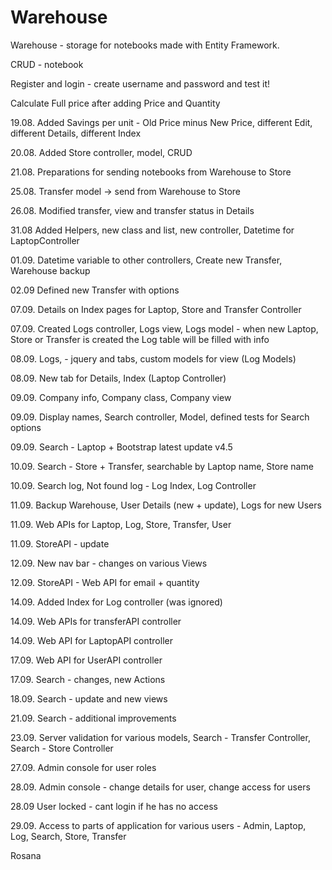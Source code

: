 # Warehouse
Warehouse - storage for notebooks made with Entity Framework.

CRUD - notebook

Register and login - create username and password and test it!

Calculate Full price after adding Price and Quantity

19.08. Added Savings per unit - Old Price minus New Price, different Edit, different Details, different Index

20.08. Added Store controller, model, CRUD

21.08. Preparations for sending notebooks from Warehouse to Store  

25.08. Transfer model -> send from Warehouse to Store

26.08. Modified transfer, view and transfer status in Details

31.08 Added Helpers, new class and list, new controller, Datetime for LaptopController

01.09. Datetime variable to other controllers, Create new Transfer, Warehouse backup

02.09 Defined new Transfer with options

07.09. Details on Index pages for Laptop, Store and Transfer Controller

07.09. Created Logs controller, Logs view, Logs model - when new Laptop, Store or Transfer is created the Log table will be filled with info

08.09. Logs, - jquery and tabs, custom models for view (Log Models)

08.09. New tab for Details, Index (Laptop Controller)

09.09. Company info, Company class, Company view

09.09. Display names, Search controller, Model, defined tests for Search options

09.09. Search - Laptop + Bootstrap latest update v4.5

10.09. Search - Store + Transfer, searchable by Laptop name, Store name

10.09. Search log, Not found log - Log Index, Log Controller

11.09. Backup Warehouse, User Details (new + update), Logs for new Users

11.09. Web APIs for Laptop, Log, Store, Transfer, User

11.09. StoreAPI - update

12.09. New nav bar - changes on various Views

12.09. StoreAPI - Web API for email + quantity

14.09. Added Index for Log controller (was ignored)

14.09. Web APIs for transferAPI controller

14.09. Web API for LaptopAPI controller

17.09. Web API for UserAPI controller

17.09. Search  - changes, new Actions

18.09. Search - update and new views

21.09. Search - additional improvements

23.09. Server validation for various models, Search - Transfer Controller, Search - Store Controller

27.09. Admin console for user roles

28.09. Admin console - change details for user, change access for users

28.09 User locked - cant login if he has no access

29.09. Access to parts of application for various users - Admin, Laptop, Log, Search, Store, Transfer

Rosana
